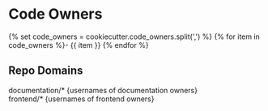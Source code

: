 # Code Owners
<!-- TODO: Who are the points of contact in your project who are responsible/accountable for the project? This can often be an engineering or design manager or leader, who may or may not be the primary maintainers of the project. List them by GitHub Username-->
{% set code_owners = cookiecutter.code_owners.split(',') %}
{% for item in code_owners %}- {{ item }}
{% endfor %}

## Repo Domains

<!-- TODO: List out the various domains of the project or teams of owners for that domain (e.g. Frontend, Backend, Documentation)-->
documentation/* {usernames of documentation owners}  
frontend/* {usernames of frontend owners}
